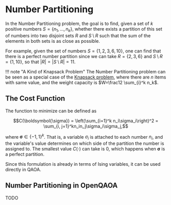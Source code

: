 # Number Partitioning

In the Number Partitioning problem, the goal is to find, given a set of $k$ positive numbers $S=\{n_1, \dots , n_k\}$, whether there exists a partition of this set of numbers into two disjoint sets $R$ and $S \setminus R$ such that the sum of the elements in both sets is as close as possible.

For example, given the set of numbers $S=\{1, 2, 3, 6, 10\}$, one can find that there is a perfect number partition since we can take $R=\{2, 3, 6\}$ and $S\setminus R =\{1, 10\}$, so that $|R|=|S\setminus R |=11$.

!!! note "A Kind of Knapsack Problem"
    The Number Partitioning problem can be seen as a special case of the [Knapsack problem](/problems/knapsack), where there are $n$ items with same value, and the weight capacity is $W=\frac12 \sum_{i}^k n_k$.

## The Cost Function

The function to minimize can be defined as

$$C(\boldsymbol{\sigma}) = \left(\sum_{i=1}^k n_i\sigma_i\right)^2 = \sum_{i, j=1}^kn_in_j\sigma_i\sigma_j,$$

where $\boldsymbol{\sigma}\in \{-1, 1\}^k$. That is, a variable $\sigma_i$ is attached to each number $n_i$, and the variable's value determines on which side of the partition the number is assigned to. The smallest value $C(\cdot)$ can take is 0, which happens when $\boldsymbol{\sigma}$ is a perfect partition.

Since this formulation is already in terms of Ising variables, it can be used directly in QAOA.

## Number Partitioning in OpenQAOA

TODO

